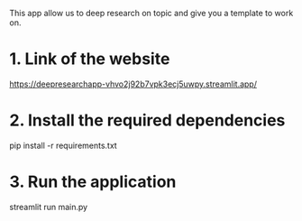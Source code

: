 This app allow us to deep research on topic and give you a template to work on.

# 1. Link of the website
https://deepresearchapp-vhvo2j92b7vpk3ecj5uwpy.streamlit.app/

# 2. Install the required dependencies
pip install -r requirements.txt

# 3. Run the application
streamlit run main.py
